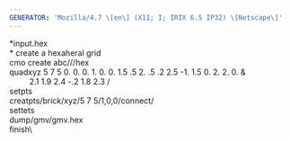 ```yaml
---
GENERATOR: 'Mozilla/4.7 \[en\] (X11; I; IRIX 6.5 IP32) \[Netscape\]'
---
```


\*input.hex\
\* create a hexaheral grid\
cmo create abc///hex\
quadxyz 5 7 5 0. 0. 0. 1. 0. 0. 1.5 .5 2. .5 .2 2.5 -1. 1.5 0. 2. 2. 0.
&\
         2.1 1.9 2.4 -.2 1.8 2.3 /\
setpts\
creatpts/brick/xyz/5 7 5/1,0,0/connect/\
settets\
dump/gmv/gmv.hex\
finish\
